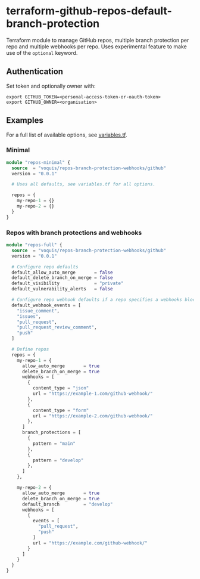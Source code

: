 # terraform-github-repos-default-branch-protection

Terraform module to manage GitHub repos, multiple branch protection per repo and multiple webhooks per repo.
Uses experimental feature to make use of the `optional` keyword.
## Authentication
Set token and optionally owner with:
```shell
export GITHUB_TOKEN=<personal-access-token-or-oauth-token>
export GITHUB_OWNER=<organisation>
```

## Examples
For a full list of available options, see [variables.tf](./variables.tf).
### Minimal
```terraform
module "repos-minimal" {
  source  = "voquis/repos-branch-protection-webhooks/github"
  version = "0.0.1"

  # Uses all defaults, see variables.tf for all options.

  repos = {
    my-repo-1 = {}
    my-repo-2 = {}
  }
}
```
### Repos with branch protections and webhooks
```terraform
module "repos-full" {
  source  = "voquis/repos-branch-protection-webhooks/github"
  version = "0.0.1"

  # Configure repo defaults
  default_allow_auto_merge       = false
  default_delete_branch_on_merge = false
  default_visibility             = "private"
  default_vulnerability_alerts   = false

  # Configure repo webhook defaults if a repo specifies a webhooks block
  default_webhook_events = [
    "issue_comment",
    "issues",
    "pull_request",
    "pull_request_review_comment",
    "push"
  ]

  # Define repos
  repos = {
    my-repo-1 = {
      allow_auto_merge       = true
      delete_branch_on_merge = true
      webhooks = [
        {
          content_type = "json"
          url = "https://example-1.com/github-webhook/"
        },
        {
          content_type = "form"
          url = "https://example-2.com/github-webhook/"
        },
      ]
      branch_protections = [
        {
          pattern = "main"
        },
        {
          pattern = "develop"
        },
      ]
    },

    my-repo-2 = {
      allow_auto_merge       = true
      delete_branch_on_merge = true
      default_branch         = "develop"
      webhooks = [
        {
          events = [
            "pull_request",
            "push"
          ]
          url = "https://example.com/github-webhook/"
        }
      ]
    }
  }
}
```
